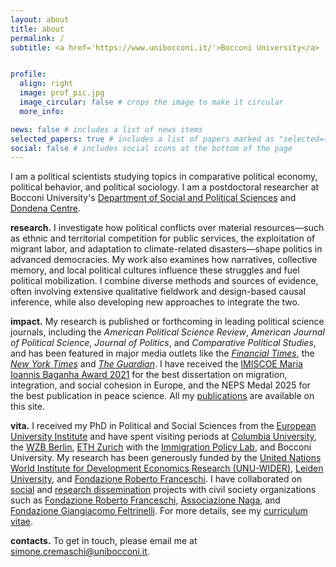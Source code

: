 ```yaml
---
layout: about
title: about
permalink: /
subtitle: <a href='https://www.unibocconi.it/'>Bocconi University</a>


profile:
  align: right
  image: prof_pic.jpg
  image_circular: false # crops the image to make it circular
  more_info: 

news: false # includes a list of news items
selected_papers: true # includes a list of papers marked as "selected={true}"
social: false # includes social icons at the bottom of the page
---
```


I am a political scientists studying topics in comparative political economy, political behavior, and political sociology. I am a postdoctoral researcher at Bocconi University's [Department of Social and Political Sciences](https://sps.unibocconi.eu/) and [Dondena Centre](https://dondena.unibocconi.eu/research-areas/politics-and-institutions-unit).

**research.** I investigate how political conflicts over material resources—such as ethnic and territorial competition for public services, the exploitation of migrant labor, and adaptation to climate-related disasters—shape politics in advanced democracies. My work also examines how narratives, collective memory, and local political cultures influence these struggles and fuel political mobilization. I combine diverse methods and sources of evidence, often involving extensive qualitative fieldwork and design-based causal inference, while also developing new approaches to integrate the two.

**impact.** My research is published or forthcoming in leading political science journals, including the *American Political Science Review*, *American Journal of Political Science*, *Journal of Politics*, and *Comparative Political Studies*, and has been featured in major media outlets like the [*Financial Times*](https://www.ft.com/content/6b3e2ee0-189e-47f4-95df-375d79dd6266), the [*New York Times*](https://www.nytimes.com/2024/08/10/business/economy/uk-riots-economy.html?smid=nytcore-android-share) and [*The Guardian*](https://www.theguardian.com/commentisfree/article/2024/aug/02/europe-far-right-labour-nhs-nigel-farage?CMP=share_btn_url). I have received the [IMISCOE Maria Ioannis Baganha Award 2021](https://www.imiscoe.org/news-and-blog/news/network-news/1345-maria-baganha-award-winner-2021-simone-cremaschi) for the best dissertation on migration, integration, and social cohesion in Europe, and the NEPS Medal 2025 for the best publication in peace science. All my [publications](https://simonecremaschi.com/publications/) are available on this site.

**vita.** I received my PhD in Political and Social Sciences from the [European University Institute](https://www.eui.eu/en/academic-units/political-and-social-sciences) and have spent visiting periods at [Columbia University](https://sociology.columbia.edu/), the [WZB Berlin](https://wzb.eu/en), [ETH Zurich](https://ethz.ch/de.html) with the [Immigration Policy Lab](https://immigrationlab.org/), and Bocconi University. My research has been generously funded by the [United Nations World Institute for Development Economics Research (UNU-WIDER)](https://www.wider.unu.edu/project/institutional-legacies-violent-conflict), [Leiden University](https://www.universiteitleiden.nl/), and [Fondazione Roberto Franceschi](https://www.fondfranceschi.it/). I have collaborated on [social](](https://simonecremaschi.com/projects/prendereparola/)) and [research dissemination](](https://simonecremaschi.com/dissemination/)) projects with civil society organizations such as [Fondazione Roberto Franceschi](https://www.fondfranceschi.it/), [Associazione Naga](https://naga.it/), and [Fondazione Giangiacomo Feltrinelli](https://fondazionefeltrinelli.it/). For more details, see my [curriculum vitae](https://simonecremaschi.com/assets/pdf/cv_web.pdf).

**contacts.** To get in touch, please email me at [simone.cremaschi@unibocconi.it](mailto:simone.cremaschi@unibocconi.it). 


<!--- **research.** My research investigates the micro-foundations of political conflict over immigration and its interactions with macro societal change and group identities. I address the following key questions:

*immigrant exploitation and ethnic boundary making.* How demand for exploited farm labor enables immigrants' underground organization and shapes their ethnic community choices;

*access to public services and support for the far-right.* How public service deprivation generates a lasting sense of abandonment by the state and strenghtens support for anti-immigrant political platforms;

*collective memory and anti-fascism.* How local communities preserve memories of armed resistance to fascism and mobilize them to counter contemporary far-right pressures;

 *the electoral consequences of climate change.* Why climate-related natural disasters may fail to increase support for environmental policy and instead strenghten far-right parties.

I combine multiple types of methods and evidence, often involving extensive qualitative fieldwork and design-based causal inference, and developing new approaches to combine the two. --->

